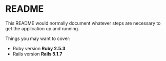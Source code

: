 # README

This README would normally document whatever steps are necessary to get the
application up and running.

Things you may want to cover:

* Ruby version
**Ruby 2.5.3**
* Rails version
**Rails 5.1.7**
